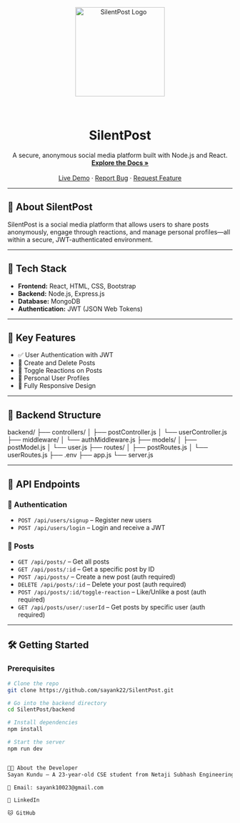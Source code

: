 <p align="center">
  <a href="https://silentpost-client.vercel.app/">
    <img src="assets/silentpost-logo.png" alt="SilentPost Logo" width="200" />
  </a>
</p>

<br />
<div align="center">

# SilentPost

<p align="center">
  A secure, anonymous social media platform built with Node.js and React.
  <br />
  <a href="https://github.com/sayank22/SilentPost"><strong>Explore the Docs »</strong></a>
  <br />
  <br />
  <a href="https://silentpost-client.vercel.app">Live Demo</a>
  ·
  <a href="https://github.com/sayank22/SilentPost/issues">Report Bug</a>
  ·
  <a href="https://github.com/sayank22/SilentPost/issues">Request Feature</a>
</p>

</div>

---

## 📝 About SilentPost

SilentPost is a social media platform that allows users to share posts anonymously, engage through reactions, and manage personal profiles—all within a secure, JWT-authenticated environment.

---

## 🔧 Tech Stack

- **Frontend:** React, HTML, CSS, Bootstrap  
- **Backend:** Node.js, Express.js  
- **Database:** MongoDB  
- **Authentication:** JWT (JSON Web Tokens)  

---

## 🚀 Key Features

- ✅ User Authentication with JWT  
- 📝 Create and Delete Posts  
- 💬 Toggle Reactions on Posts  
- 👤 Personal User Profiles  
- 📱 Fully Responsive Design  

---

## 📂 Backend Structure

backend/ ├── controllers/ │ ├── postController.js │ └── userController.js ├── middleware/ │ └── authMiddleware.js ├── models/ │ ├── postModel.js │ └── user.js ├── routes/ │ ├── postRoutes.js │ └── userRoutes.js ├── .env ├── app.js └── server.js


---

## 📌 API Endpoints

### 🔐 Authentication

- `POST /api/users/signup` – Register new users  
- `POST /api/users/login` – Login and receive a JWT  

### 🧾 Posts

- `GET /api/posts/` – Get all posts  
- `GET /api/posts/:id` – Get a specific post by ID  
- `POST /api/posts/` – Create a new post (auth required)  
- `DELETE /api/posts/:id` – Delete your post (auth required)  
- `POST /api/posts/:id/toggle-reaction` – Like/Unlike a post (auth required)  
- `GET /api/posts/user/:userId` – Get posts by specific user (auth required)  

---

## 🛠️ Getting Started

### Prerequisites

```bash
# Clone the repo
git clone https://github.com/sayank22/SilentPost.git

# Go into the backend directory
cd SilentPost/backend

# Install dependencies
npm install

# Start the server
npm run dev


👨‍💻 About the Developer
Sayan Kundu – A 23-year-old CSE student from Netaji Subhash Engineering College, passionate about real-world web development and building engaging user-centric apps.

📧 Email: sayank10023@gmail.com

🔗 LinkedIn

🐱 GitHub